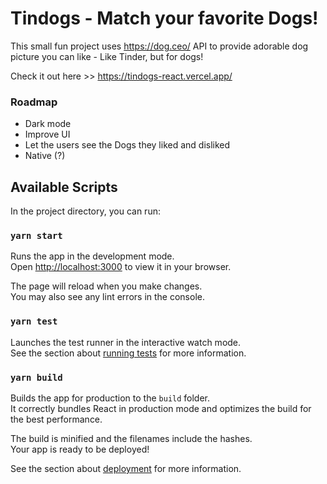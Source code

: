 # Tindogs - Match your favorite Dogs!

This small fun project uses https://dog.ceo/ API to provide adorable dog picture you can like - Like Tinder, but for dogs!

Check it out here >> https://tindogs-react.vercel.app/

### Roadmap
- Dark mode
- Improve UI
- Let the users see the Dogs they liked and disliked
- Native (?)

## Available Scripts

In the project directory, you can run:

### `yarn start`

Runs the app in the development mode.\
Open [http://localhost:3000](http://localhost:3000) to view it in your browser.

The page will reload when you make changes.\
You may also see any lint errors in the console.

### `yarn test`

Launches the test runner in the interactive watch mode.\
See the section about [running tests](https://facebook.github.io/create-react-app/docs/running-tests) for more information.

### `yarn build`

Builds the app for production to the `build` folder.\
It correctly bundles React in production mode and optimizes the build for the best performance.

The build is minified and the filenames include the hashes.\
Your app is ready to be deployed!

See the section about [deployment](https://facebook.github.io/create-react-app/docs/deployment) for more information.
